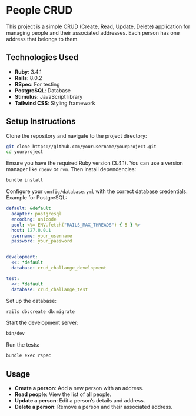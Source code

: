 # People CRUD

This project is a simple CRUD (Create, Read, Update, Delete) application for managing people and their associated addresses. Each person has one address that belongs to them.

## Technologies Used

- **Ruby**: 3.4.1
- **Rails**: 8.0.2
- **RSpec**: For testing
- **PostgreSQL**: Database
- **Stimulus**: JavaScript library
- **Tailwind CSS**: Styling framework

## Setup Instructions

Clone the repository and navigate to the project directory:

```bash
git clone https://github.com/yourusername/yourproject.git
cd yourproject
```

Ensure you have the required Ruby version (3.4.1). You can use a version manager like `rbenv` or `rvm`. Then install dependencies:

```bash
bundle install
```

Configure your `config/database.yml` with the correct database credentials. Example for PostgreSQL:

```yaml
default: &default
  adapter: postgresql
  encoding: unicode
  pool: <%= ENV.fetch("RAILS_MAX_THREADS") { 5 } %>
  host: 127.0.0.1
  username: your_username
  password: your_password


development:
  <<: *default
  database: crud_challange_development

test:
  <<: *default
  database: crud_challange_test
```

Set up the database:

```bash
rails db:create db:migrate
```

Start the development server:

```bash
bin/dev
```

Run the tests:

```bash
bundle exec rspec
```

## Usage

- **Create a person**: Add a new person with an address.
- **Read people**: View the list of all people.
- **Update a person**: Edit a person’s details and address.
- **Delete a person**: Remove a person and their associated address.
